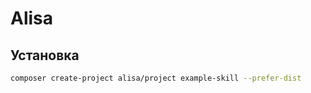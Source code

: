 # Alisa

## Установка

```bash
composer create-project alisa/project example-skill --prefer-dist
```